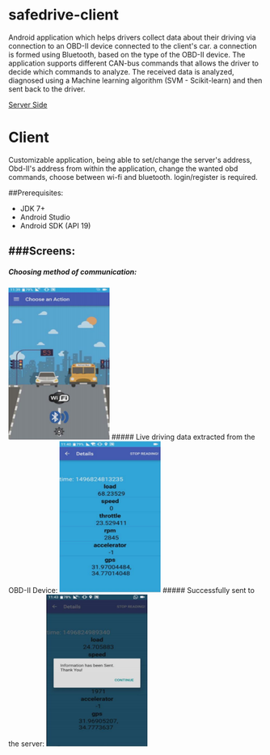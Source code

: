 # safedrive-client

Android application which helps drivers collect data about their driving via connection to an OBD-II device
connected to the client's car.
a connection is formed using Bluetooth, based on the type of the OBD-II device.
The application supports different CAN-bus commands that allows the driver to decide which commands to analyze.
The received data is analyzed, diagnosed using a Machine learning algorithm (SVM - Scikit-learn) and then sent back to the driver.

[Server Side](https://github.com/taldarchi/safedrive-server)

# Client

Customizable application, being able to set/change the server's address, Obd-II's address from within the 
application, change the wanted obd commands, choose between wi-fi and bluetooth.
login/register is required.

##Prerequisites:
- JDK 7+
- Android Studio
- Android SDK (API 19)

###Screens:
---
##### Choosing method of communication:
<img src="pics/Capture.PNG" alt="com" width="200" height="300"/>
##### Live driving data extracted from the OBD-II Device:
<img src="/pics/Capture2.png" alt="run" width="200" height="300"/>
##### Successfully sent to the server:
<img src="/pics/Capture3.png" alt="sent" width="200" height="300"/>
